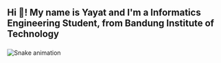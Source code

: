 <h2 align="left">Hi 👋! My name is Yayat and I'm a Informatics Engineering  Student, from Bandung Institute of Technology</h2>

###

<img src="https://raw.githubusercontent.com/maurodesouza/maurodesouza/output/snake.svg" alt="Snake animation" />

###
